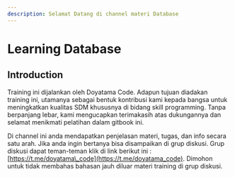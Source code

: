 ```yaml
---
description: Selamat Datang di channel materi Database
---
```


# Learning Database

## Introduction

Training ini dijalankan oleh Doyatama Code. Adapun tujuan diadakan training ini, utamanya sebagai bentuk kontribusi kami kepada bangsa untuk meningkatkan kualitas SDM khususnya di bidang skill programming. Tanpa berpanjang lebar, kami mengucapkan terimakasih atas dukungannya dan selamat menikmati pelatihan dalam gitbook ini.

Di channel ini anda mendapatkan penjelasan materi, tugas, dan info secara satu arah. Jika anda ingin bertanya bisa disampaikan di grup diskusi. Grup diskusi dapat teman-teman klik di link berikut ini : [https://t.me/doyatama\_code](https://t.me/doyatama_code). Dimohon untuk tidak membahas bahasan jauh diluar materi training di grup diskusi.

